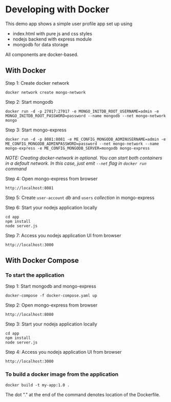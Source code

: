 # Developing with Docker

This demo app shows a simple user profile app set up using

- index.html with pure js and css styles
- nodejs backend with express module
- mongodb for data storage

All components are docker-based.

## With Docker

Step 1: Create docker network

    docker network create mongo-network 

Step 2: Start mongodb

    docker run -d -p 27017:27017 -e MONGO_INITDB_ROOT_USERNAME=admin -e MONGO_INITDB_ROOT_PASSWORD=password --name mongodb --net mongo-network mongo    

Step 3: Start mongo-express

    docker run -d -p 8081:8081 -e ME_CONFIG_MONGODB_ADMINUSERNAME=admin -e ME_CONFIG_MONGODB_ADMINPASSWORD=password --net mongo-network --name mongo-express -e ME_CONFIG_MONGODB_SERVER=mongodb mongo-express   

_NOTE: Creating docker-network in optional. You can start both containers in a default network. In this case, just emit `--net` flag in `docker run` command_

Step 4: Open mongo-express from browser

    http://localhost:8081

Step 5: Create `user-account` _db_ and `users` _collection_ in mongo-express

Step 6: Start your nodejs application locally

    cd app
    npm install 
    node server.js

Step 7: Access you nodejs application UI from browser

    http://localhost:3000

## With Docker Compose

### To start the application

Step 1: Start mongodb and mongo-express

    docker-compose -f docker-compose.yaml up

Step 2: Open mongo-express from browser

    http://localhost:8080

Step 3: Start your nodejs application locally

    cd app
    npm install
    node server.js

Step 4: Access you nodejs application UI from browser

    http://localhost:3000

### To build a docker image from the application

    docker build -t my-app:1.0 .       

The dot "." at the end of the command denotes location of the Dockerfile.
